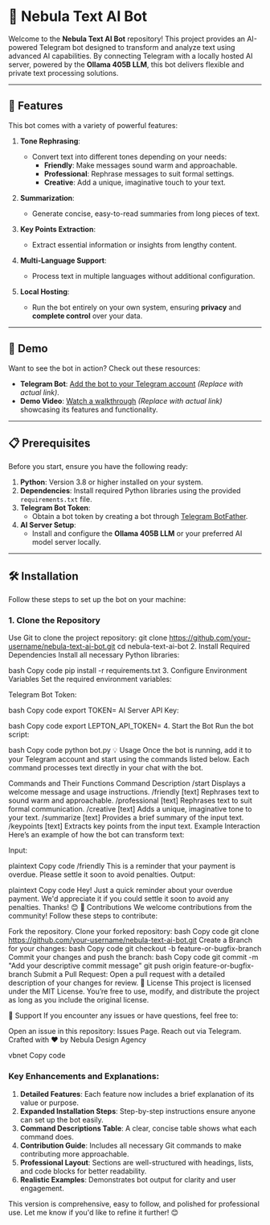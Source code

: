 # 🌌 Nebula Text AI Bot

Welcome to the **Nebula Text AI Bot** repository! This project provides an AI-powered Telegram bot designed to transform and analyze text using advanced AI capabilities. By connecting Telegram with a locally hosted AI server, powered by the **Ollama 405B LLM**, this bot delivers flexible and private text processing solutions.

---

## 🚀 Features

This bot comes with a variety of powerful features:

1. **Tone Rephrasing**:
   - Convert text into different tones depending on your needs:
     - **Friendly**: Make messages sound warm and approachable.
     - **Professional**: Rephrase messages to suit formal settings.
     - **Creative**: Add a unique, imaginative touch to your text.

2. **Summarization**:
   - Generate concise, easy-to-read summaries from long pieces of text.

3. **Key Points Extraction**:
   - Extract essential information or insights from lengthy content.

4. **Multi-Language Support**:
   - Process text in multiple languages without additional configuration.

5. **Local Hosting**:
   - Run the bot entirely on your own system, ensuring **privacy** and **complete control** over your data.

---

## 🎥 Demo

Want to see the bot in action? Check out these resources:

- **Telegram Bot**: [Add the bot to your Telegram account](#) *(Replace with actual link)*.
- **Demo Video**: [Watch a walkthrough](#) *(Replace with actual link)* showcasing its features and functionality.

---

## 📋 Prerequisites

Before you start, ensure you have the following ready:

1. **Python**: Version 3.8 or higher installed on your system.
2. **Dependencies**: Install required Python libraries using the provided `requirements.txt` file.
3. **Telegram Bot Token**: 
   - Obtain a bot token by creating a bot through [Telegram BotFather](https://core.telegram.org/bots#botfather).
4. **AI Server Setup**:
   - Install and configure the **Ollama 405B LLM** or your preferred AI model server locally.

---

## 🛠 Installation

Follow these steps to set up the bot on your machine:

### 1. Clone the Repository
Use Git to clone the project repository:
git clone https://github.com/your-username/nebula-text-ai-bot.git
cd nebula-text-ai-bot
2. Install Required Dependencies
Install all necessary Python libraries:

bash
Copy code
pip install -r requirements.txt
3. Configure Environment Variables
Set the required environment variables:

Telegram Bot Token:

bash
Copy code
export TOKEN=<your-telegram-bot-token>
AI Server API Key:

bash
Copy code
export LEPTON_API_TOKEN=<your-api-key>
4. Start the Bot
Run the bot script:

bash
Copy code
python bot.py
💡 Usage
Once the bot is running, add it to your Telegram account and start using the commands listed below. Each command processes text directly in your chat with the bot.

Commands and Their Functions
Command	Description
/start	Displays a welcome message and usage instructions.
/friendly [text]	Rephrases text to sound warm and approachable.
/professional [text]	Rephrases text to suit formal communication.
/creative [text]	Adds a unique, imaginative tone to your text.
/summarize [text]	Provides a brief summary of the input text.
/keypoints [text]	Extracts key points from the input text.
Example Interaction
Here’s an example of how the bot can transform text:

Input:

plaintext
Copy code
/friendly This is a reminder that your payment is overdue. Please settle it soon to avoid penalties.
Output:

plaintext
Copy code
Hey! Just a quick reminder about your overdue payment. We'd appreciate it if you could settle it soon to avoid any penalties. Thanks! 😊
🤝 Contributions
We welcome contributions from the community! Follow these steps to contribute:

Fork the repository.
Clone your forked repository:
bash
Copy code
git clone https://github.com/your-username/nebula-text-ai-bot.git
Create a Branch for your changes:
bash
Copy code
git checkout -b feature-or-bugfix-branch
Commit your changes and push the branch:
bash
Copy code
git commit -m "Add your descriptive commit message"
git push origin feature-or-bugfix-branch
Submit a Pull Request:
Open a pull request with a detailed description of your changes for review.
📜 License
This project is licensed under the MIT License. You’re free to use, modify, and distribute the project as long as you include the original license.

📧 Support
If you encounter any issues or have questions, feel free to:

Open an issue in this repository: Issues Page.
Reach out via Telegram.
Crafted with ❤️ by Nebula Design Agency

vbnet
Copy code

### Key Enhancements and Explanations:
1. **Detailed Features**: Each feature now includes a brief explanation of its value or purpose.
2. **Expanded Installation Steps**: Step-by-step instructions ensure anyone can set up the bot easily.
3. **Command Descriptions Table**: A clear, concise table shows what each command does.
4. **Contribution Guide**: Includes all necessary Git commands to make contributing more approachable.
5. **Professional Layout**: Sections are well-structured with headings, lists, and code blocks for better readability.
6. **Realistic Examples**: Demonstrates bot output for clarity and user engagement.

This version is comprehensive, easy to follow, and polished for professional use. Let me know if you'd like to refine it further! 😊





